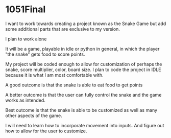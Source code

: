 # 1051Final

I want to work towards creating a project known as the Snake Game but add some additional parts that are exclusive to my version. 

I plan to work alone

It will be a game, playable in idle or python in general, in which the player "the snake" gets food to score points. 

My project will be coded enough to allow for customization of perhaps the snake, score multiplier, color, board size. I plan to code the project in IDLE because it is what I am most comfortable with. 

A good outcome is that the snake is able to eat food to get points

A better outcome is that the user can fully control the snake and the game works as intended. 

Best outcome is that the snake is able to be customized as well as many other aspects of the game. 

I will need to learn how to incorporate movement into inputs. And figure out how to allow for the user to customize. 

